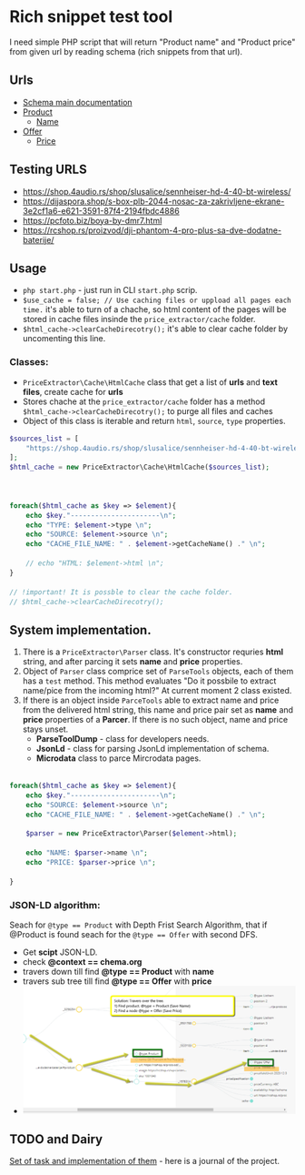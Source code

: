 # Rich snippet test tool

I need simple PHP script that will return "Product name" and "Product price" from given url by reading schema (rich snippets from that url).

## Urls

- [Schema main documentation](http://schema.org/docs/gs.html)
- [Product](http://schema.org/Product)
    - [Name](http://schema.org/name)
- [Offer](http://schema.org/Offer)
    - [Price](http://schema.org/price)

## Testing URLS

- https://shop.4audio.rs/shop/slusalice/sennheiser-hd-4-40-bt-wireless/
- https://dijaspora.shop/s-box-plb-2044-nosac-za-zakrivljene-ekrane-3e2cf1a6-e621-3591-87f4-2194fbdc4886
- https://pcfoto.biz/boya-by-dmr7.html
- https://rcshop.rs/proizvod/dji-phantom-4-pro-plus-sa-dve-dodatne-baterije/

## Usage

- `php start.php` - just run in CLI `start.php` scrip.
- `$use_cache = false; // Use caching files or uppload all pages each time.` it's able to turn of a chache, so html content of the pages will be stored in cache files insinde the `price_extractor/cache` folder.
- `$html_cache->clearCacheDirecotry();` it's able to clear cache folder by uncomenting this line.

### Classes:

- `PriceExtractor\Cache\HtmlCache` class that get a list of **urls** and **text files**, create cache for **urls**
-  Stores chache at the `price_extractor/cache` folder has a method `$html_cache->clearCacheDirecotry();` to purge all files and caches
-  Object of this class is iterable and return `html`, `source`, `type` properties.

```php
$sources_list = [
    "https://shop.4audio.rs/shop/slusalice/sennheiser-hd-4-40-bt-wireless/",
];
$html_cache = new PriceExtractor\Cache\HtmlCache($sources_list);



foreach($html_cache as $key => $element){
    echo $key."----------------------\n";
    echo "TYPE: $element->type \n";
    echo "SOURCE: $element->source \n";
    echo "CACHE_FILE_NAME: " . $element->getCacheName() ." \n";
    
    // echo "HTML: $element->html \n";
}

// !important! It is possble to clear the cache folder.
// $html_cache->clearCacheDirecotry();

```

## System implementation.

1. There is a `PriceExtractor\Parser` class. It's constructor requries **html** string, and after parcing it sets **name** and **price** properties.
2. Object of `Parser` class comprice set of `ParseTools` objects, each of them has a `test` method. This method evaluates "Do it possbile to extract name/pice from the incoming html?" At current moment 2 class existed.
3. If there is an object inside `ParceTools` able to extract name and price from the delivered html string, this name and price pair set as **name** and **price** properties of a **Parcer**. If there is no such object, name and price stays unset.
    - **ParseToolDump** - class for developers needs.
    - **JsonLd** - class for parsing JsonLd implementation of schema.
    - **Microdata** class to parce Mircrodata pages.

```php

foreach($html_cache as $key => $element){
    echo $key."----------------------\n";
    echo "SOURCE: $element->source \n";
    echo "CACHE_FILE_NAME: " . $element->getCacheName() ." \n";

    $parser = new PriceExtractor\Parser($element->html);

    echo "NAME: $parser->name \n";
    echo "PRICE: $parser->price \n";

}
```

### JSON-LD algorithm:

Seach for `@type == Product` with Depth Frist Search Algorithm, that if @Product is found seach for the `@type == Offer` with second DFS.

- Get **scipt** JSON-LD.
- check **@context == chema.org**
- travers down till find **@type == Product** with **name**
- travers sub tree till find **@type == Offer** with **price**
- ![tree-travesal](imgs/tree-traversal.png)



## TODO and Dairy

[Set of task and implementation of them](dairy.md) - here is a journal of the project.